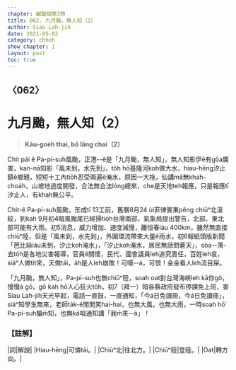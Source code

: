 ```yaml
---
chapter: 鹹酸甜第3冊
title: 062. 九月颱，無人知（2）
author: Siau Lah-jih
date: 2021-05-02
category: chheh
show_chapter: 1
layout: post
toc: true
---
```


## 〈062〉
# 九月颱，無人知（2）
> **Káu-goe̍h thai, bô lâng chai（2）**
 
Chit pái ê Pa-pí-suh風颱，正港--ê是「九月颱，無人知」，無人知影伊ē有gōa厲害，kan-nā知影「風未到，水先到」，to̍h hō͘基隆河koh做大水，hiau-hēng汐止鎮ê鄉親，短短十工內tio̍h忍受兩遍ê淹水，原因一大拖，仙講mā無khah-choa̍h，山坡地過度開發，合法無合法lóng總來，che是天地teh報應，只是報應tī汐止人，有khah無公平。

Chit-ê Pa-pí-suh風颱，形成tī 13工前，舊曆8月24 ùi菲律賓東pêng chiūⁿ北滾絞，到kah 9月初4暗風颱尾已經掃tio̍h台灣南部，氣象局提出警告，北部、東北部可能有大雨。初5消息，威力增加、速度減慢，離恒春iáu 400km，雖然無直接chiūⁿ陸，但是「風未到，水先到」，外圍環流帶來大量ê雨水，初6報紙頭版新聞「芭比絲iáu未到，汐止koh淹水」，「汐止koh淹水，居民無話問蒼天」，sòa--落-去to̍h是各地災害報導，官員ê關懷，民代、國會議員leh追究責任，百姓leh哀，siáⁿ人做tit來，天做tāi，a̍h是人leh崩敗！可嘆--à，可恨！金金看人leh流目屎。

「九月颱，無人知」，Pa-pí-suh也無chiūⁿ陸，soah oat對台灣海峽leh kā你gô，慢慢á gô，gô kah hō͘人心狂火to̍h，初7（拜一）暗各縣政府發布停課免上班，害Siau Lah-jih天光早起，電話一直鼓，一直通知，「今á日免讀冊，今á日免讀冊」，siáⁿ知學生無來，老師ta̍k-ê閒閒笑hai-hai，也無大風，也無大雨，一時soah hō͘ Pa-pí-suh騙m̄知，也無kā咱通知講「我m̄來--ā」！

 
### 【註解】

|詞|解說|
|Hiau-hēng|可憐tāi。|
|Chiūⁿ北|往北方。|
|Chiūⁿ陸|登陸。|
|Oat|轉方向。|

